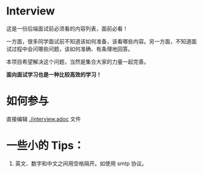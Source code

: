 # Interview
这是一份后端面试前必须看的内容列表，面前必看！

一方面，很多同学面试前不知道该如何准备，该看哪些内容。另一方面，不知道面试过程中会问哪些问题，该如何准确、有条理地回答。

本项目希望解决这个问题，当然是集合大家的力量一起完善。

**面向面试学习也是一种比较高效的学习！**

# 如何参与

直接编辑 [./interview.adoc](https://github.com/qcrao/Interview/blob/master/interview.adoc) 文件

# 一些小的 Tips：
1. 英文、数字和中文之间用空格隔开。如使用 smtp 协议。
